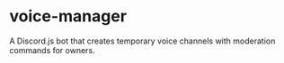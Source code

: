 # voice-manager
A Discord.js bot that creates temporary voice channels with moderation commands for owners.
